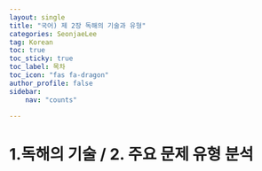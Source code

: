 ```yaml
---
layout: single
title: "국어) 제 2장 독해의 기술과 유형"
categories: SeonjaeLee
tag: Korean
toc: true
toc_sticky: true
toc_label: 목차
toc_icon: "fas fa-dragon"
author_profile: false
sidebar:
    nav: "counts"

---
```


# 1.독해의 기술 / 2. 주요 문제 유형 분석 